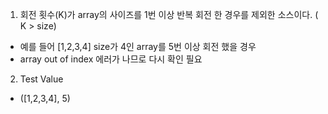 1. 회전 횟수(K)가 array의 사이즈를 1번 이상 반복 회전 한 경우를 제외한 소스이다. ( K > size)
- 예를 들어 [1,2,3,4] size가 4인 array를 5번 이상 회전 했을 경우
- array out of index 에러가 나므로 다시 확인 필요

2. Test Value
- ([1,2,3,4], 5)